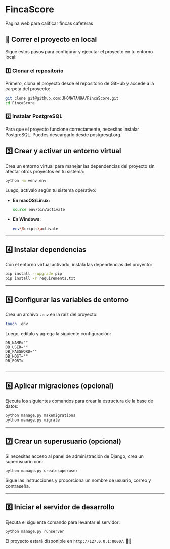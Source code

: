 # FincaScore
Pagina web para calificar fincas cafeteras

## 🚀 Correr el proyecto en local

Sigue estos pasos para configurar y ejecutar el proyecto en tu entorno local:

### 1️⃣ Clonar el repositorio  
Primero, clona el proyecto desde el repositorio de GitHub y accede a la carpeta del proyecto:  
```bash
git clone git@github.com:JHONATAN9A/FincaScore.git
cd FincaScore
```
### 2️⃣ Instalar PostgreSQL
Para que el proyecto funcione correctamente, necesitas instalar PostgreSQL. Puedes descargarlo desde postgresql.org.

## 3️⃣ Crear y activar un entorno virtual  
Crea un entorno virtual para manejar las dependencias del proyecto sin afectar otros proyectos en tu sistema:  

```bash  
python -m venv env  
```  

Luego, actívalo según tu sistema operativo:  

- **En macOS/Linux:**  
  ```bash  
  source env/bin/activate  
  ```  
- **En Windows:**  
  ```bash  
  env\Scripts\activate  
  ```  

---  

## 4️⃣ Instalar dependencias  
Con el entorno virtual activado, instala las dependencias del proyecto:  

```bash  
pip install --upgrade pip  
pip install -r requirements.txt  
```  

---  

## 5️⃣ Configurar las variables de entorno  
Crea un archivo `.env` en la raíz del proyecto:  

```bash  
touch .env  
```  

Luego, edítalo y agrega la siguiente configuración:  

```env  
DB_NAME=""
DB_USER=""
DB_PASSWORD=""
DB_HOST=""
DB_PORT=
 
```  

---  

## 6️⃣ Aplicar migraciones (opcional)  
Ejecuta los siguientes comandos para crear la estructura de la base de datos:  

```bash  
python manage.py makemigrations  
python manage.py migrate  
```  

---  

## 7️⃣ Crear un superusuario (opcional)  
Si necesitas acceso al panel de administración de Django, crea un superusuario con:  

```bash  
python manage.py createsuperuser  
```  

Sigue las instrucciones y proporciona un nombre de usuario, correo y contraseña.  

---  

## 8️⃣ Iniciar el servidor de desarrollo  
Ejecuta el siguiente comando para levantar el servidor:  

```bash  
python manage.py runserver  
```  

El proyecto estará disponible en `http://127.0.0.1:8000/`. 🎉🚀